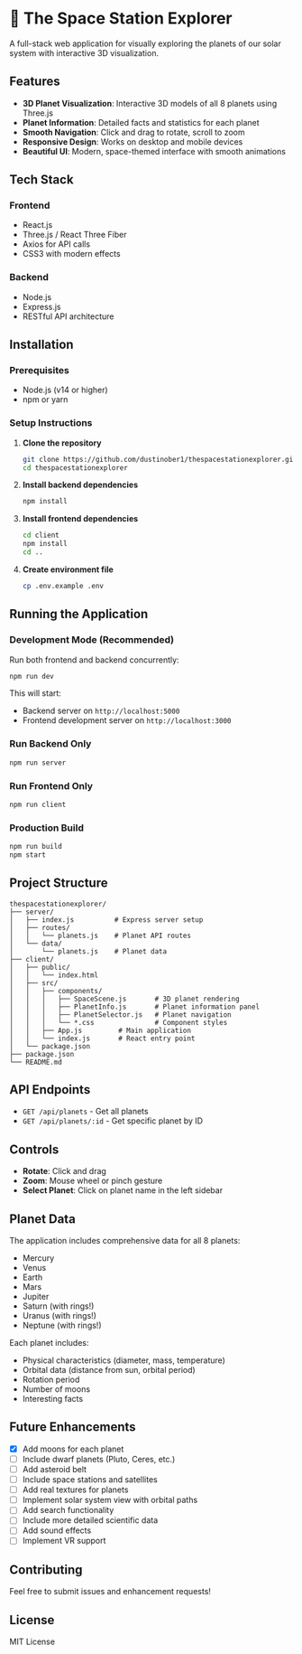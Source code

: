 # 🚀 The Space Station Explorer

A full-stack web application for visually exploring the planets of our solar system with interactive 3D visualization.

## Features

- **3D Planet Visualization**: Interactive 3D models of all 8 planets using Three.js
- **Planet Information**: Detailed facts and statistics for each planet
- **Smooth Navigation**: Click and drag to rotate, scroll to zoom
- **Responsive Design**: Works on desktop and mobile devices
- **Beautiful UI**: Modern, space-themed interface with smooth animations

## Tech Stack

### Frontend
- React.js
- Three.js / React Three Fiber
- Axios for API calls
- CSS3 with modern effects

### Backend
- Node.js
- Express.js
- RESTful API architecture

## Installation

### Prerequisites
- Node.js (v14 or higher)
- npm or yarn

### Setup Instructions

1. **Clone the repository**
   ```bash
   git clone https://github.com/dustinober1/thespacestationexplorer.git
   cd thespacestationexplorer
   ```

2. **Install backend dependencies**
   ```bash
   npm install
   ```

3. **Install frontend dependencies**
   ```bash
   cd client
   npm install
   cd ..
   ```

4. **Create environment file**
   ```bash
   cp .env.example .env
   ```

## Running the Application

### Development Mode (Recommended)

Run both frontend and backend concurrently:
```bash
npm run dev
```

This will start:
- Backend server on `http://localhost:5000`
- Frontend development server on `http://localhost:3000`

### Run Backend Only
```bash
npm run server
```

### Run Frontend Only
```bash
npm run client
```

### Production Build
```bash
npm run build
npm start
```

## Project Structure

```
thespacestationexplorer/
├── server/
│   ├── index.js          # Express server setup
│   ├── routes/
│   │   └── planets.js    # Planet API routes
│   └── data/
│       └── planets.js    # Planet data
├── client/
│   ├── public/
│   │   └── index.html
│   ├── src/
│   │   ├── components/
│   │   │   ├── SpaceScene.js       # 3D planet rendering
│   │   │   ├── PlanetInfo.js       # Planet information panel
│   │   │   ├── PlanetSelector.js   # Planet navigation
│   │   │   └── *.css               # Component styles
│   │   ├── App.js         # Main application
│   │   └── index.js       # React entry point
│   └── package.json
├── package.json
└── README.md
```

## API Endpoints

- `GET /api/planets` - Get all planets
- `GET /api/planets/:id` - Get specific planet by ID

## Controls

- **Rotate**: Click and drag
- **Zoom**: Mouse wheel or pinch gesture
- **Select Planet**: Click on planet name in the left sidebar

## Planet Data

The application includes comprehensive data for all 8 planets:
- Mercury
- Venus
- Earth
- Mars
- Jupiter
- Saturn (with rings!)
- Uranus (with rings!)
- Neptune (with rings!)

Each planet includes:
- Physical characteristics (diameter, mass, temperature)
- Orbital data (distance from sun, orbital period)
- Rotation period
- Number of moons
- Interesting facts

## Future Enhancements

- [x] Add moons for each planet
- [ ] Include dwarf planets (Pluto, Ceres, etc.)
- [ ] Add asteroid belt
- [ ] Include space stations and satellites
- [ ] Add real textures for planets
- [ ] Implement solar system view with orbital paths
- [ ] Add search functionality
- [ ] Include more detailed scientific data
- [ ] Add sound effects
- [ ] Implement VR support

## Contributing

Feel free to submit issues and enhancement requests!

## License

MIT License